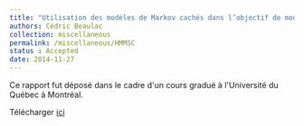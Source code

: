 ```yaml
---
title: "Utilisation des modèles de Markov cachés dans l’objectif de modéliser certaines séries chronologiques"
authors: Cédric Beaulac
collection: miscellaneous
permalink: /miscellaneous/HMMSC
status : Accepted
date: 2014-11-27
---
```


Ce rapport fut déposé dans le cadre d'un cours gradué à l'Université du Québec à Montréal.

Télécharger [ici](http://cedricbeaulac.github.io/files/HMM-JeuxVideo.pdf)
